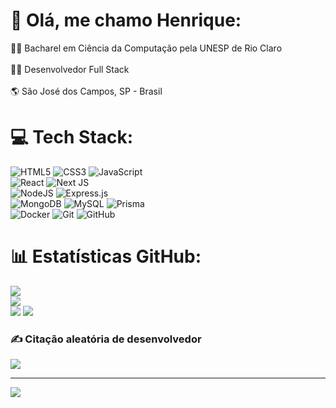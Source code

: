 # 💫 Olá, me chamo Henrique:
:man_student: Bacharel em Ciência da Computação pela UNESP de Rio Claro <br/><br>:man_technologist: Desenvolvedor Full Stack<br/><br>:earth_americas: São José dos Campos, SP - Brasil<br/>

# 💻 Tech Stack:
![HTML5](https://img.shields.io/badge/html5-%23E34F26.svg?style=for-the-badge&logo=html5&logoColor=white) ![CSS3](https://img.shields.io/badge/css3-%231572B6.svg?style=for-the-badge&logo=css3&logoColor=white) ![JavaScript](https://img.shields.io/badge/javascript-%23323330.svg?style=for-the-badge&logo=javascript&logoColor=%23F7DF1E)<br/>
![React](https://img.shields.io/badge/react-%2320232a.svg?style=for-the-badge&logo=react&logoColor=%2361DAFB) ![Next JS](https://img.shields.io/badge/Next-black?style=for-the-badge&logo=next.js&logoColor=white)<br/>
![NodeJS](https://img.shields.io/badge/node.js-6DA55F?style=for-the-badge&logo=node.js&logoColor=white) ![Express.js](https://img.shields.io/badge/express.js-%23404d59.svg?style=for-the-badge&logo=express&logoColor=%2361DAFB)<br/>
![MongoDB](https://img.shields.io/badge/MongoDB-%234ea94b.svg?style=for-the-badge&logo=mongodb&logoColor=white) ![MySQL](https://img.shields.io/badge/mysql-4479A1.svg?style=for-the-badge&logo=mysql&logoColor=white) ![Prisma](https://img.shields.io/badge/Prisma-3982CE?style=for-the-badge&logo=Prisma&logoColor=white)<br/>
![Docker](https://img.shields.io/badge/docker-%230db7ed.svg?style=for-the-badge&logo=docker&logoColor=white) ![Git](https://img.shields.io/badge/git-%23F05033.svg?style=for-the-badge&logo=git&logoColor=white) ![GitHub](https://img.shields.io/badge/github-%23121011.svg?style=for-the-badge&logo=github&logoColor=white)
# 📊 Estatísticas GitHub:
![](https://github-readme-stats.vercel.app/api?username=HCereja&theme=tokyonight&hide_border=false&include_all_commits=false&count_private=false)<br/>
![](https://github-readme-streak-stats.herokuapp.com/?user=HCereja&theme=tokyonight&hide_border=false)<br/>
![](https://github-readme-stats.vercel.app/api/top-langs/?username=HCereja&theme=tokyonight&hide_border=false&include_all_commits=false&count_private=false&layout=compact)
![](https://github-profile-trophy.vercel.app/?username=HCereja&theme=tokyonight&no-frame=false&no-bg=false&margin-w=4)

### ✍️ Citação aleatória de desenvolvedor
![](https://quotes-github-readme.vercel.app/api?type=vetical&theme=tokyonight)

---
[![](https://visitcount.itsvg.in/api?id=HCereja&icon=1&color=1)](https://visitcount.itsvg.in)

<!-- Proudly created with GPRM ( https://gprm.itsvg.in ) -->
